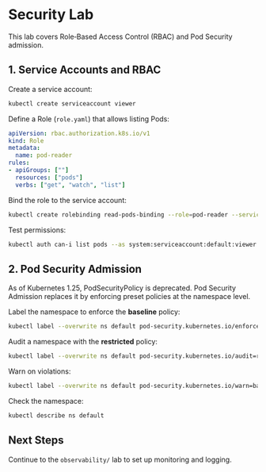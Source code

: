 # Security Lab

This lab covers Role‑Based Access Control (RBAC) and Pod Security admission.

## 1. Service Accounts and RBAC

Create a service account:

```bash
kubectl create serviceaccount viewer
```

Define a Role (`role.yaml`) that allows listing Pods:

```yaml
apiVersion: rbac.authorization.k8s.io/v1
kind: Role
metadata:
  name: pod-reader
rules:
- apiGroups: [""]
  resources: ["pods"]
  verbs: ["get", "watch", "list"]
```

Bind the role to the service account:

```bash
kubectl create rolebinding read-pods-binding --role=pod-reader --serviceaccount=default:viewer --namespace=default
```

Test permissions:

```bash
kubectl auth can-i list pods --as system:serviceaccount:default:viewer
```

## 2. Pod Security Admission

As of Kubernetes 1.25, PodSecurityPolicy is deprecated. Pod Security Admission replaces it by enforcing preset policies at the namespace level.

Label the namespace to enforce the **baseline** policy:

```bash
kubectl label --overwrite ns default pod-security.kubernetes.io/enforce=baseline
```

Audit a namespace with the **restricted** policy:

```bash
kubectl label --overwrite ns default pod-security.kubernetes.io/audit=restricted
```

Warn on violations:

```bash
kubectl label --overwrite ns default pod-security.kubernetes.io/warn=baseline
```

Check the namespace:

```bash
kubectl describe ns default
```

## Next Steps

Continue to the `observability/` lab to set up monitoring and logging.
